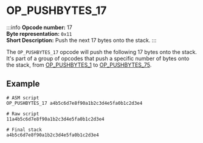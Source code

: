 # OP_PUSHBYTES_17
:::info
**Opcode number:** 17  
**Byte representation:**  `0x11`  
**Short Description:** Push the next 17 bytes onto the stack. 
:::

The `OP_PUSHBYTES_17` opcode will push the following 17 bytes onto the stack. It's part of a group of opcodes that push a specific number of bytes onto the stack, from [OP_PUSHBYTES_1](./OP_PUSHBYTES_1.md) to [OP_PUSHBYTES_75](./OP_PUSHBYTES_75.md).

## Example
```shell
# ASM script
OP_PUSHBYTES_17 a4b5c6d7e8f90a1b2c3d4e5fa0b1c2d3e4

# Raw script
11a4b5c6d7e8f90a1b2c3d4e5fa0b1c2d3e4

# Final stack
a4b5c6d7e8f90a1b2c3d4e5fa0b1c2d3e4
```
